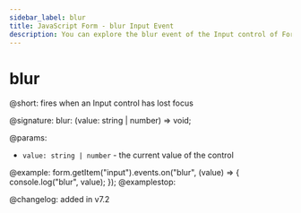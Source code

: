 ```yaml
---
sidebar_label: blur
title: JavaScript Form - blur Input Event 
description: You can explore the blur event of the Input control of Form in the documentation of the DHTMLX JavaScript UI library. Browse developer guides and API reference, try out code examples and live demos, and download a free 30-day evaluation version of DHTMLX Suite.
---
```


# blur

@short: fires when an Input control has lost focus

@signature: blur: (value: string | number) => void;

@params:
- `value: string | number` - the current value of the control

@example:
form.getItem("input").events.on("blur", (value) => {
    console.log("blur", value);
});
@examplestop:

@changelog: added in v7.2
